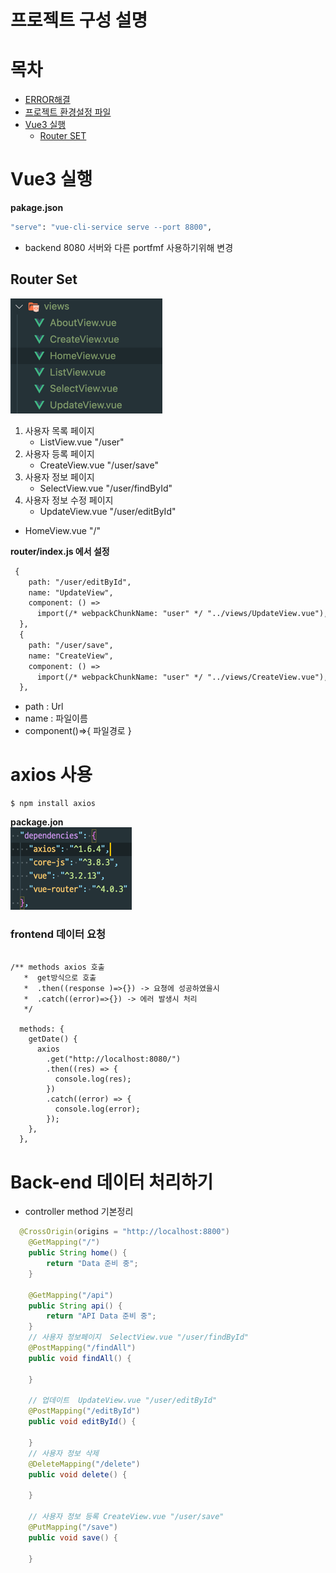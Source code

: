 # 프로젝트 구성 설명 


# 목차
- [ERROR해결](ERROR.md)
- [프로젝트 환경설정 파일](INSTALL.md)
- [Vue3 실행](#vue3-실행)
  - [Router SET](#router-set)


# Vue3 실행

**pakage.json**
```bash
"serve": "vue-cli-service serve --port 8800",
```
- backend 8080 서버와 다른 portfmf 사용하기위해 변경

## Router Set

![img_1.png](IMG%2Fimg_1.png)


1. 사용자 목록 페이지 
   - ListView.vue "/user"
2. 사용자 등록 페이지 
    - CreateView.vue "/user/save"
3. 사용자 정보 페이지 
    - SelectView.vue "/user/findById"
4. 사용자 정보 수정 페이지 
    - UpdateView.vue "/user/editById"

- HomeView.vue "/"

**router/index.js 에서 설정**

```html
 {
    path: "/user/editById",
    name: "UpdateView",
    component: () =>
      import(/* webpackChunkName: "user" */ "../views/UpdateView.vue"),
  },
  {
    path: "/user/save",
    name: "CreateView",
    component: () =>
      import(/* webpackChunkName: "user" */ "../views/CreateView.vue"),
  },
```
- path : Url 
- name : 파일이름
- component()=>{ 파일경로 }

# axios 사용 

    $ npm install axios

**package.jon** <br>
![img.png](img.png)

### frontend 데이터 요청
``` vue

/** methods axios 호출
   *  get방식으로 호출
   *  .then((response )=>{}) -> 요쳥에 성공하였을시
   *  .catch((error)=>{}) -> 에러 발생시 처리
   */
   
  methods: {
    getDate() {
      axios
        .get("http://localhost:8080/")
        .then((res) => {
          console.log(res);
        })
        .catch((error) => {
          console.log(error);
        });
    },
  },
```

# Back-end 데이터 처리하기 

- controller method 기본정리 
```java
  @CrossOrigin(origins = "http://localhost:8800")
    @GetMapping("/")
    public String home() {
        return "Data 준비 중";
    }

    @GetMapping("/api")
    public String api() {
        return "API Data 준비 중";
    }
    // 사용자 정보페이지  SelectView.vue "/user/findById"
    @PostMapping("/findAll")
    public void findAll() {

    }

    // 업데이트  UpdateView.vue "/user/editById"
    @PostMapping("/editById")
    public void editById() {

    }
    // 사용자 정보 삭제
    @DeleteMapping("/delete")
    public void delete() {

    }

    // 사용자 정보 등록 CreateView.vue "/user/save"
    @PutMapping("/save")
    public void save() {

    }
```



